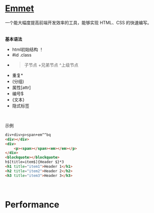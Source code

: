 
# [Emmet](https://emmet.io/)
一个能大幅度提高前端开发效率的工具，能够实现 HTML、CSS 的快速编写。  <br />  
  <br />  **基本语法**

- html初始结构	！
- #id .class
- >子节点 +兄弟节点 ^上级节点
- 重复*
- (分组)
- 属性[attr]
- 编号$
- {文本}
- 隐式标签

​

示例
```html
div+div>p>span+em^^bq
<div></div>
<div>
    <p><span></span><em></em></p>
</div>
<blockquote></blockquote>
h$[title=item$]{Header $}*3
<h1 title="item1">Header 1</h1>
<h2 title="item2">Header 2</h2>
<h3 title="item3">Header 3</h3>
```

  <br />  


# Performance
